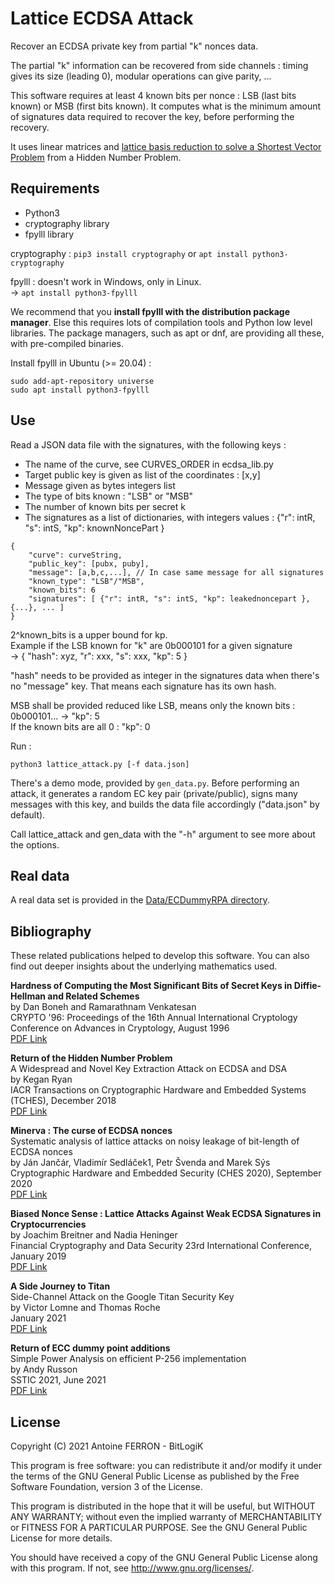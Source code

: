 # Lattice ECDSA Attack

Recover an ECDSA private key from partial "k" nonces data.

The partial "k" information can be recovered from side channels : timing gives its size (leading 0), modular operations can give parity, ...

This software requires at least 4 known bits per nonce : LSB (last bits known) or MSB (first bits known). It computes what is the minimum amount of signatures data required to recover the key, before performing the recovery.

It uses linear matrices and [lattice basis reduction to solve a Shortest Vector Problem](https://en.wikipedia.org/wiki/Lattice_problem) from a Hidden Number Problem.


## Requirements

* Python3
* cryptography library
* fpylll library

cryptography : `pip3 install cryptography` or `apt install python3-cryptography`

fpylll : doesn't work in Windows, only in Linux.  
          -> `apt install python3-fpylll`

We recommend that you **install fpylll with the distribution package manager**. Else this requires lots of compilation tools and Python low level libraries. The package managers, such as apt or dnf, are providing all these, with pre-compiled binaries.

Install fpylll in Ubuntu (>= 20.04) :

```
sudo add-apt-repository universe
sudo apt install python3-fpylll
```


## Use

Read a JSON data file with the signatures, with the following keys :  
* The name of the curve, see CURVES_ORDER in ecdsa_lib.py  
* Target public key is given as list of the coordinates : [x,y]
* Message given as bytes integers list
* The type of bits known : "LSB" or "MSB"
* The number of known bits per secret k
* The signatures as a list of dictionaries, with integers values : {"r": intR, "s": intS, "kp": knownNoncePart }

```
{
    "curve": curveString,
    "public_key": [pubx, puby],
    "message": [a,b,c,...], // In case same message for all signatures
    "known_type": "LSB"/"MSB",
    "known_bits": 6
    "signatures": [ {"r": intR, "s": intS, "kp": leakednoncepart }, {...}, ... ]
}
```

2^known_bits is a upper bound for kp.  
Example if the LSB known for "k" are 0b000101 for a given signature  
 -> { "hash": xyz, "r": xxx, "s": xxx, "kp": 5 }  

"hash" needs to be provided as integer in the signatures data when there's no "message" key. That means each signature has its own hash.

MSB shall be provided reduced like LSB, means only the known bits :  
0b000101... -> "kp": 5  
If the known bits are all 0 : "kp": 0

Run :

```
python3 lattice_attack.py [-f data.json]
```

There's a demo mode, provided by `gen_data.py`. Before performing an attack, it generates a random EC key pair (private/public), signs many messages with this key, and builds the data file accordingly ("data.json" by default).

Call lattice_attack and gen_data with the "-h" argument to see more about the options.


## Real data

A real data set is provided in the [Data/ECDummyRPA directory](Data/ECDummyRPA).

## Bibliography

These related publications helped to develop this software. You can also find out deeper insights about the underlying mathematics used.

**Hardness of Computing the Most Significant Bits of Secret Keys in Diffie-Hellman and Related Schemes**  
by Dan Boneh and Ramarathnam Venkatesan  
CRYPTO '96: Proceedings of the 16th Annual International Cryptology Conference on Advances in Cryptology, August 1996  
[PDF Link](https://link.springer.com/content/pdf/10.1007%2F3-540-68697-5_11.pdf)

**Return of the Hidden Number Problem**  
A Widespread and Novel Key Extraction Attack on ECDSA and DSA  
by Kegan Ryan  
IACR Transactions on Cryptographic Hardware and Embedded Systems (TCHES), December 2018  
[PDF Link](https://tches.iacr.org/index.php/TCHES/article/view/7337/6509)

**Minerva : The curse of ECDSA nonces**  
Systematic analysis of lattice attacks on noisy leakage of bit-length of ECDSA nonces  
by Ján Jančár, Vladimír Sedláček1, Petr Švenda and Marek Sýs  
Cryptographic Hardware and Embedded Security (CHES 2020), September 2020  
[PDF Link](https://eprint.iacr.org/2020/728.pdf)

**Biased Nonce Sense : Lattice Attacks Against Weak ECDSA Signatures in Cryptocurrencies**  
by Joachim Breitner and Nadia Heninger  
Financial Cryptography and Data Security 23rd International Conference, January 2019  
[PDF Link](https://fc19.ifca.ai/preproceedings/104-preproceedings.pdf)

**A Side Journey to Titan**  
Side-Channel Attack on the Google Titan Security Key  
by Victor Lomne and Thomas Roche  
January 2021  
[PDF Link](https://ninjalab.io/wp-content/uploads/2021/01/a_side_journey_to_titan.pdf)

**Return of ECC dummy point additions**  
Simple Power Analysis on efficient P-256 implementation  
by Andy Russon  
SSTIC 2021, June 2021  
[PDF Link](https://www.sstic.org/media/SSTIC2021/SSTIC-actes/return_of_ecc_dummy_point_additions_simple_power_a/SSTIC2021-Article-return_of_ecc_dummy_point_additions_simple_power_analysis_on_efficient_p-256_implementation-russon.pdf)


## License

Copyright (C) 2021  Antoine FERRON - BitLogiK

This program is free software: you can redistribute it and/or modify
it under the terms of the GNU General Public License as published by
the Free Software Foundation, version 3 of the License.

This program is distributed in the hope that it will be useful,
but WITHOUT ANY WARRANTY; without even the implied warranty of
MERCHANTABILITY or FITNESS FOR A PARTICULAR PURPOSE.  See the GNU
General Public License for more details.

You should have received a copy of the GNU General Public License
along with this program.  If not, see <http://www.gnu.org/licenses/>.
